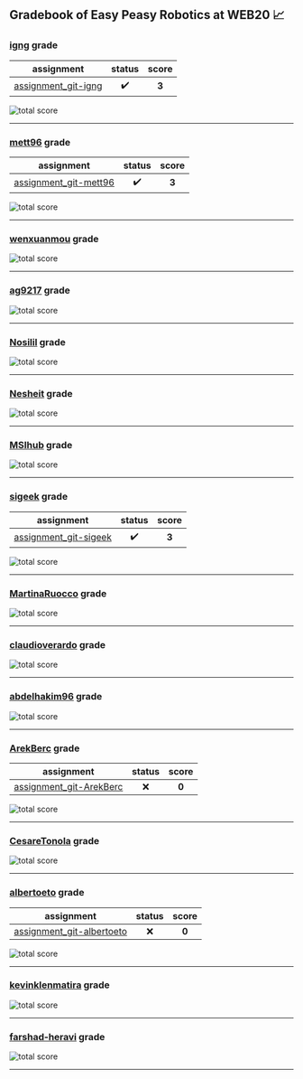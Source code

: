 ## Gradebook of Easy Peasy Robotics at WEB20 :chart_with_upwards_trend:

### [**igng**](https://github.com/igng) grade

| assignment | status | score |
|    :--:    |  :--:  | :--:  |
| [assignment_git-igng](https://github.com/easy-peasy-robotics/assignment_git-igng) | :heavy_check_mark: | **3** |

![total score](https://img.shields.io/badge/total_score-3-brightgreen.svg?style=flat-square)

---


### [**mett96**](https://github.com/mett96) grade

| assignment | status | score |
|    :--:    |  :--:  | :--:  |
| [assignment_git-mett96](https://github.com/easy-peasy-robotics/assignment_git-mett96) | :heavy_check_mark: | **3** |

![total score](https://img.shields.io/badge/total_score-3-brightgreen.svg?style=flat-square)

---


### [**wenxuanmou**](https://github.com/wenxuanmou) grade

![total score](https://img.shields.io/badge/total_score-0-orange.svg?style=flat-square)

---


### [**ag9217**](https://github.com/ag9217) grade

![total score](https://img.shields.io/badge/total_score-0-orange.svg?style=flat-square)

---


### [**Nosilil**](https://github.com/Nosilil) grade

![total score](https://img.shields.io/badge/total_score-0-orange.svg?style=flat-square)

---


### [**Nesheit**](https://github.com/Nesheit) grade

![total score](https://img.shields.io/badge/total_score-0-orange.svg?style=flat-square)

---


### [**MSIhub**](https://github.com/MSIhub) grade

![total score](https://img.shields.io/badge/total_score-0-orange.svg?style=flat-square)

---


### [**sigeek**](https://github.com/sigeek) grade

| assignment | status | score |
|    :--:    |  :--:  | :--:  |
| [assignment_git-sigeek](https://github.com/easy-peasy-robotics/assignment_git-sigeek) | :heavy_check_mark: | **3** |

![total score](https://img.shields.io/badge/total_score-3-brightgreen.svg?style=flat-square)

---


### [**MartinaRuocco**](https://github.com/MartinaRuocco) grade

![total score](https://img.shields.io/badge/total_score-0-orange.svg?style=flat-square)

---


### [**claudioverardo**](https://github.com/claudioverardo) grade

![total score](https://img.shields.io/badge/total_score-0-orange.svg?style=flat-square)

---


### [**abdelhakim96**](https://github.com/abdelhakim96) grade

![total score](https://img.shields.io/badge/total_score-0-orange.svg?style=flat-square)

---


### [**ArekBerc**](https://github.com/ArekBerc) grade

| assignment | status | score |
|    :--:    |  :--:  | :--:  |
| [assignment_git-ArekBerc](https://github.com/easy-peasy-robotics/assignment_git-ArekBerc) | :x: | **0** |

![total score](https://img.shields.io/badge/total_score-0-orange.svg?style=flat-square)

---


### [**CesareTonola**](https://github.com/CesareTonola) grade

![total score](https://img.shields.io/badge/total_score-0-orange.svg?style=flat-square)

---


### [**albertoeto**](https://github.com/albertoeto) grade

| assignment | status | score |
|    :--:    |  :--:  | :--:  |
| [assignment_git-albertoeto](https://github.com/easy-peasy-robotics/assignment_git-albertoeto) | :x: | **0** |

![total score](https://img.shields.io/badge/total_score-0-orange.svg?style=flat-square)

---


### [**kevinklenmatira**](https://github.com/kevinklenmatira) grade

![total score](https://img.shields.io/badge/total_score-0-orange.svg?style=flat-square)

---


### [**farshad-heravi**](https://github.com/farshad-heravi) grade

![total score](https://img.shields.io/badge/total_score-0-orange.svg?style=flat-square)

---

